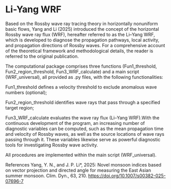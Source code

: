 # Li-Yang WRF
Based on the Rossby wave ray tracing theory in horizontally nonuniform basic flows, Yang and Li (2025) introduced the concept of the horizontal Rossby wave ray flux (WRF), hereafter referred to as the Li–Yang WRF, which is developed to diagnose the propagation pathways, local activity, and propagation directions of Rossby waves. For a comprehensive account of the theoretical framework and methodological details, the reader is referred to the original publication.

The computational package comprises three functions (Fun1_threshold, Fun2_region_threshold, Fun3_WRF_calculate) and a main script (WRF_universal), all provided as .py files, with the following functionalities:

Fun1_threshold defines a velocity threshold to exclude anomalous wave numbers (optional);

Fun2_region_threshold identifies wave rays that pass through a specified target region;

Fun3_WRF_calculate evaluates the wave ray flux (Li–Yang WRF).With the continuous development of the program, an increasing number of diagnostic variables can be computed, such as the mean propagation time and velocity of Rossby waves, as well as the source locations of wave rays passing through it. These variables likewise serve as powerful diagnostic tools for investigating Rossby wave activity.

All procedures are implemented within the main script (WRF_universal).


References
Yang, Y. N., and J. P. Li*, 2025: Novel monsoon indices based on vector projection and directed angle for measuring the East Asian summer monsoon. Clim. Dyn., 63, 210. https://doi.org/10.1007/s00382-025-07696-7
